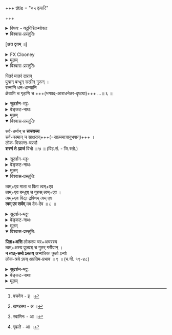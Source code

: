 +++
title = "०५ द्वयादि"

+++

<details><summary>विषयः - यदुगिरिग्रन्थोक्तः</summary>

द्वयमन्त्रेण भगवच्छरणागतिः भगवत्प्राप्तिविरोधिदूरीकरणम्, भगवत्प्रसादनं च
</details>

<details open><summary>विश्वास-प्रस्तुतिः</summary>

[अत्र द्वयम् ॥]
</details>

<details><summary>FX Clooney</summary>

Here the dvayam, 

(That is, here one recites the dvaya-mantra, the quintessential mantra of surrender or taking refuge.)
</details>


<details><summary>मूलम्</summary>

[अत्र द्वयम् ॥]
</details>


<details open><summary>विश्वास-प्रस्तुतिः</summary>

पितरं मातरं दारान्  
पुत्रान् बन्धून् सखीन् गुरून् ।  
रत्नानि धन-धान्यानि  
क्षेत्राणि च गृहाणि च +++(भगवद्-आराधनेतर-दृष्ट्या)+++ …॥ ६ ॥  
</details>

<details><summary>सुदर्शन-भट्टः</summary>

अथ अनन्यशरणः शरणमहं प्रपद्ये इति  
शब्दानाम् अर्थं विवृणोति  
पौराणिक वचनमुखेन[^1_pg50]  
**पितरम्** इत्य्-आदिना ।  
**गुरु**-पर्यन्तानां साधनत्वम् उत्कटम् +++(लोके)+++।  
**दाराश्** च दृष्ट-साधनम् ।  
**रत्नादीनाम्** उपेयत्वम् उत्कटम् +++(लोके)+++।

[^1_pg50]: वचनेन - इ ।
</details>

<details><summary>वेङ्कट-नाथः</summary>

पितरम् इत्य्-आदिकन्तु  
स्ववाक्यवन् निबन्धन-संवाद-मुखेन  
अनन्य-शरणत्वादिकं विशदी-कृत्य  
वक्ष्यमाण-फल-प्रार्थना-प्रस्तावनात्मकम् इति  
द्वयार्थस्य समुदितोक्तिः । 

तथा ह्य् अत्र सोपाधिक-भोग्य--तद्-उपाय-त्यागं  
निरुपाधिक-भोग्य-तद्-उपाय-विशेष-परिग्रहं च स्पष्टयित्वा  
'प्रसादय' इत्य्-आदिना 'सोढुम्' इत्यन्तेन उत्तर-खण्डस्य[^2_pg50]  
दोष-निवृत्ति-प्रार्थना सङ्गृह्यते । 

पित्रादीनां त्यागोक्त्या  
भृत्यादि-चेतनान्तर-त्यागः कैमुत्य-सिद्धः ।  
**बन्धु**-शब्दः इह सम्बन्ध्यादि-परः ।  
**रत्नानि** इत्य्-आदिकम् उत्कट-भोग्यत्व-भोग-साधनत्वानाम्  
अचेतनान्तराणाम् उपलक्षणम् ।  
**च**-कारेण वा अनुक्त-समुच्चयः ।  

> प्रियेषु हितेषु च मोक्ष-तद्-उपाय+अनुपयुक्तेषु  
कुत्रचित् सङ्गोऽपि न युक्त  

इति ज्ञापनाय  
पितरम् इत्य्-आदि-विविधोक्तिः । 

</details>


<details><summary>मूलम्</summary>

"पितरं मातरं दारान् पुत्रान् बन्धून् सखीन् गुरून् । रत्नानि धनधान्यानि क्षेत्राणि च गृहाणि च ।
</details>

<details open><summary>विश्वास-प्रस्तुतिः</summary>

सर्व-धर्मान् च **सन्त्यज्य**  
सर्व-कामान् च साक्षरान्+++(=सात्ममात्रानुभवान्)+++ ।  
लोक-विक्रान्त-चरणौ  
**शरणं ते ऽव्रजं** विभो ॥ ७ ॥  (विह.सं. - जि.स्तो.)
</details>

<details><summary>सुदर्शन-भट्टः</summary>
आमुष्मिकं साधनं साध्यञ्चाह सर्व इति । **अक्षर**-शब्देन केवलात्मनि पर्यवसानम् । **लोकविक्रान्तविभु**-शब्दौ सौलभ्यपरत्वपरौ । **शरण**-शब्दं विवृणोति त्वमेव इति ।
</details>

<details><summary>वेङ्कट-नाथः</summary>

एवं लोक-सिद्ध-प्रिय-हितान्य् _उदाहृत्य_  
**सर्वधर्मान्** इत्य्-आदिना शास्त्र-वेद्यानि साधनानि साध्यानि च आह ।  
तत्र **सर्व-धर्म**-शब्दः सिद्ध-साध्य-रूप--स-परिकर-धर्मकार्त्स्न्य-परः ।  
**सर्व-कामान्** इति हिरण्य-गर्भादि-पद-पर्यन्त-काम्य-विषयः ।  
**अक्षर**-शब्द इह आत्म-मात्रानुभव-गोचरः ।  

**धर्माणां कामानां** च उपयोगित्वेन वा पित्राद्य्-उदाहरणम् ।  
तच्च यथा-सम्भवं द्रष्टव्यम् ।  
**पित्रादीनां त्यागश्** चात्र  
काम्य-धर्मोपयोगितया, अर्थ-कामोपयोगितया च अनुपादानम् ।+++(5)+++  
अत एव 

> 'मातृदेवो भव, पितृदेवो भव, आचार्यदेवो भव', (तै. उ. शि. ११) 

> 'वृद्धौ च मातापितरौ' (रा. अयो. ६३-३२) 

इत्य्-आद्य्-उक्त-भगवद्-आज्ञानुपालनं न विरुध्यते।

[^2_pg50]: खण्डस्थ - अ ।

**सर्वधर्म**-शब्देन  
मोक्ष-साधन-भूतोपासन-वर्ग-सङ्ग्रहेऽपि तन्-निवृत्तौ  
'विहितत्त्वाच् चाश्रम-कर्मापि' (ब्र.सू.३-४-३२) इति न्यायेन  
वर्णाश्रम-धर्माणाम् अनिवृत्तिः । +++(5)+++

तद् इह त्रैवर्गिक-धर्मेषु प्रयोजनान्तरेषु  
मोक्षोपायान्तरेषु च  
साधारणं नैराश्यं **त्यागः** ।  

तत्र पुरुषार्थान्तरेष्व् अल्पास्थिरत्वादि-दोष-दर्शनान् नैराश्यम्,  
तत एव तद्-उपायेष्व् अपि।   
मुक्ति-साधनेष्व् अन्येषु  
स्वावस्था-दर्शनेन दुष्करत्वादिना नैराश्यम् इति विशेषः ।  

**सन्त्यज्य** सम्यक् त्यक्त्वा,  
सवासनं परित्यज्य इत्यर्थः ।+++(5)+++ 

यद् वा पञ्चाङ्ग-संयुक्तायाः प्रपत्तेर्  
अङ्गत्वेनाङ्गित्वेन वा +अनुपादानम्  
इह **धर्माणां त्यागः** ।  
सोऽयं प्रपत्त्य्-उपकारकत्व-बुद्धि-विरहः  
सम्प्रतिपन्नेषु पुरुषार्थान्तर-तद्-उपायेषु  
मुक्त्य्-उपायान्तरेषु,  
नित्य-नैमित्तिकेषु च समान इति **सहोक्तिः** । 

**लोक-विक्रान्त-चरणौ** इति  
चरणे लोक-विक्रान्तत्व-वचनम्  
अनाश्रितानाम् अप्य् आत्म-प्रकाशनेन सौलभ्यादि-व्यञ्जकम् ।  

**लोक-विक्रान्त** इति व्यस्तं वा,  
तदा तु लोकेषु विक्रान्तः अधिष्ठातेत्यर्थः ।  

**ते** स्वतन्त्र-स्वामिनः[^1_pg51],  
परम-प्राप्यस्य च । 

**विभु**-शब्देन फलप्रदानौपयिक-पौष्कल्यं व्यज्यते ।  
यद्वा **विभु**-शब्देन परत्वम्,  
**ते** इत्यनेन सौलभ्यञ्च सङ्गृह्यते[^2_pg51] । 

**अव्रजं** - व्रजामीत्यर्थः ।  
अनद्यतनत्वम् अत्राविवक्षितम् ।  
भूतत्वेन निर्देशस् तु कर्तव्य-शेष-नैरपेक्ष्य-व्यञ्जन-परः ।+++(5)+++  

त्याज्यानां त्यागस्य पूर्वम् अस्पष्टत्वाद् इह तत्-प्रपञ्चने तात्पर्यम् ।  
[^1_pg51]: स्वामिनः - आ ।


[^2_pg51]: गृह्यते - आ ।
</details>


<details><summary>मूलम्</summary>

सर्वधर्मांश्च संत्यज्य सर्वकामांश्च साक्षरान् ।  
लोकविक्रान्तचरणौ शरणं तेऽव्रजं विभो! ॥
</details>


<details open><summary>विश्वास-प्रस्तुतिः</summary>

त्वम्+एव माता च पिता त्वम्+एव  
त्वम्+एव बन्धुश् च गुरुस् त्वम्+एव ।  
त्वम्+एव विद्या द्रविणम् त्वम् एव  
**त्वम् एव सर्वम्** मम देव-देव ॥ ८ ॥  
</details>

<details><summary>सुदर्शन-भट्टः</summary>

पित्रादि-कार्य-रक्षणस्य  
अस्मिन्न् एव पुष्कलत्वाद्  
अयम् एव बन्धुः,  
न तु पित्रादय इत्यभिप्रायेण **त्वमेव** इत्यावृत्तिः ।
</details>

<details><summary>वेङ्कट-नाथः</summary>

उपायत्त्वम् उपेयत्वञ्च  
'माता पिता भ्राता' (सु.उ.६) इत्य्-आदि-श्रुति-सिद्ध--सर्व-विध-बान्धवस्य  
नारायणस्यैवेत्य् अभिप्रायेण  
"त्यक्तं सर्वं,  
त्वम् एवे"त्य् आह - **त्वम् एव** इति ।  
त्वत्-पाद इत्य्-अत्र **त्वच्**-छब्दाभिप्रेतं  
च +अनेन विशदीकृतम् ।  
सर्वेषां जन्तूनां  
सर्वेषु जन्मसु  
सर्वविधोपकारकत्वं  
त्वयि समुचितम् इत्य् अभिप्रायेण  
प्रत्येकं **त्वमेव** इति साधारणावृत्तिः ।

मातापित्रादयो हि तत्-प्रयुक्तास् तत्-सहकृताश् च  
तद्-अभिमत-यत्-किञ्चित्-करणेनोपकुर्युः,  
अयं च अनन्य-प्रयोज्यो निरपेक्षश् च  
स्वेच्छयैव सर्व-प्रकारेणोपकरोति ।+++(5)+++

**माता** - प्रलयदशायाम् उदरे स्थापयित्वा प्रसवनात् ।  
प्रिय-प्रवर्तकत्वादिभिश् च **पिता**,  
'अहं बीज-प्रदः पिता' (भ.गी. १४-४)  
इति ह्याह ।

हित-प्रवर्तकञ् च **बन्धुः** -  
सम्बन्धान्तरेणाप्य् अहित-निवर्तनार्हः ।

**गुरुः** - 'गु-शब्दः' इत्य्-आद्य्-उक्तान्ध-कार-निरोधित्वात्,  
तत्र च असौ गुरु-शरीरकः, आदि-गुरुश् च ।+++(4)+++

**विद्या** - उपाय-भूत-विद्या-प्रवर्तकत्वात्,  
तत्-फल-प्रदत्वाच् च,  
अकिञ्चनानाम् उपासन-रूप-विद्यायाः स्थाने निवेशाद् वा ।

**द्रविणम्** -

> 'अमृतं साधनं साध्यं  
यं पश्यन्ति मनीषिणः'  
(पाञ्चरात्रम्)

इत्युक्तात् साधनत्वात्, साध्यत्वाच् च।

**त्वम् एव सर्वम्** इति +उक्तानुक्त-सर्व-कार्त्स्न्य-परम् ।

**मम** - तत्त्व-विदो ऽकिञ्चनस्य  
त्यक्तान्य-साध्य-साधनस्य  
त्वयि न्यस्तभरस्य च ।

**देवदेव** इति सर्वप्रकारोत्कर्षपरम् ।
</details>


<details><summary>मूलम्</summary>

त्वमेव माता च पिता त्वमेव त्वमेव बन्धुश्च गुरुस्त्वमेव । त्वमेव विद्या द्रविणं त्वमेव त्वमेव सर्वं मम देवदेव ॥
</details>

<details open><summary>विश्वास-प्रस्तुतिः</summary>

**पिता+असि** लोकस्य चर+अचरस्य  
त्वम्+अस्य पूज्यश् च गुरुर् गरीयान् ।  
**न त्वत्-समो ऽस्तय्** अभ्यधिकः कुतो ऽन्यो  
लोक-त्रये ऽपय् अप्रतिम-प्रभाव ॥ ९ ॥ (भ.गी. १९-४८)  
</details>

<details><summary>सुदर्शन-भट्टः</summary>

न परं मम सर्वलोकस्य चेत्याह -  
**पितासि** इति  
रक्षकत्वे समाभ्यधिक-राहित्यम् उक्तम्,  
सौलभ्ये वा ।  
अप्रतिमप्रभाव इति - परत्वस्योक्तिः ।

</details>

<details><summary>वेङ्कट-नाथः</summary>

एवं स्वविषये ऽनुसंहितस्य सर्व-विध-बन्धुत्वस्य  
सर्व-विषयत्वेन निरुपाधिकत्वं सूचयति -  
**पिताऽसि** इति ।

**लोकस्य** - हिरण्य-गर्भादि-जन्तु-जातस्य ।  
**पूज्यश्च** - पितृत्व-गुरुत्वादिभिः सर्व-कर्माराध्यत्व-श्रुतेश् च समाराध्यः ।  
'गरीयान् ब्रह्मदः पिता', इत्य्-उक्तम् आह **गरीयान्** इति ।  
'गरीयान् पूज्यतमः' इति तु भाष्योक्तम् (भ.गी.भा.११-४३)। 

**लोकत्रये** - बद्ध-मुक्त-नित्य-रूप-चेतन-वर्ग-त्रये ।  
यद्वा, **लोकत्रय**-शब्देन सर्व-लोक-वर्तिनां लक्षणा ।  
प्रभावतो ऽप्रतिमत्वस्य कण्ठोक्तत्वात्  
**न त्वत्समोऽस्ति** इत्य्-आदिकम् इह कारुण्यादिषु योजितम् ।
</details>

<details><summary>मूलम्</summary>

पिताऽसि लोकस्य चराचरस्य त्वमस्य पूज्यश्च गुरुर्गरीयान् । न त्वत्समोऽस्त्यभ्यधिकः कुतोऽन्यो लोकत्रयेऽप्यप्रतिमप्रभाव ॥
</details>
